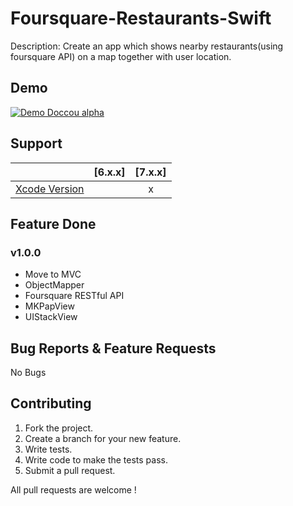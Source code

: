 # Foursquare-Restaurants-Swift
Description: Create an app which shows nearby restaurants(using
foursquare API) on a map together with user location.

## Demo

[![Demo Doccou alpha](https://github.com/mihailsalari/Foursquare-Restaurants-Swift/blob/master/Screen.png)](https://www.youtube.com/watch?v=R4KXuroc3g4)

## Support

|                       |  [6.x.x]  |  [7.x.x]  | 
| --------------------- |:---------:|:---------:|
| [Xcode Version ][1]   |           |     x     |


[1]: http://developer.apple.com/xcode/


## Feature Done 


### v1.0.0

* Move to MVC
* ObjectMapper
* Foursquare RESTful API
* MKPapView
* UIStackView

## Bug Reports & Feature Requests

No Bugs

## Contributing

1. Fork the project.
2. Create a branch for your new feature.
3. Write tests.
4. Write code to make the tests pass.
5. Submit a pull request.

All pull requests are welcome !
